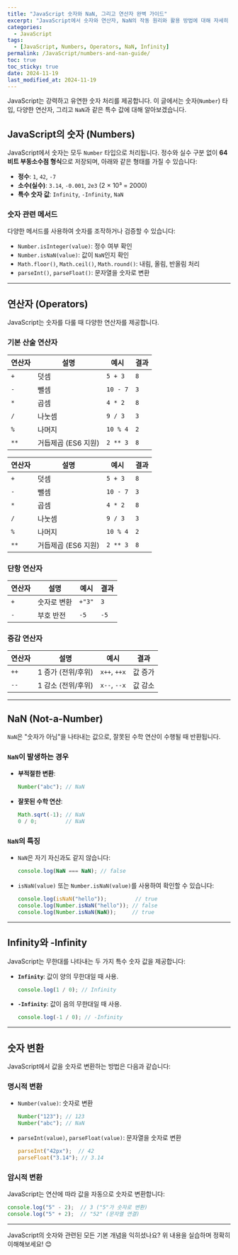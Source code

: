 ```yaml
---
title: "JavaScript 숫자와 NaN, 그리고 연산자 완벽 가이드"
excerpt: "JavaScript에서 숫자와 연산자, NaN의 작동 원리와 활용 방법에 대해 자세히 알아봅니다."
categories:
  - JavaScript
tags:
  - [JavaScript, Numbers, Operators, NaN, Infinity]
permalink: /JavaScript/numbers-and-nan-guide/
toc: true
toc_sticky: true
date: 2024-11-19
last_modified_at: 2024-11-19
---
```


JavaScript는 강력하고 유연한 숫자 처리를 제공합니다. 이 글에서는 숫자(`Number`) 타입, 다양한 연산자, 그리고 `NaN`과 같은 특수 값에 대해 알아보겠습니다.

## JavaScript의 숫자 (Numbers)
JavaScript에서 숫자는 모두 `Number` 타입으로 처리됩니다. 정수와 실수 구분 없이 **64비트 부동소수점 형식**으로 저장되며, 아래와 같은 형태를 가질 수 있습니다:

- **정수**: `1`, `42`, `-7`
- **소수(실수)**: `3.14`, `-0.001`, `2e3` (2 × 10³ = 2000)
- **특수 숫자 값**: `Infinity`, `-Infinity`, `NaN`

### 숫자 관련 메서드
다양한 메서드를 사용하여 숫자를 조작하거나 검증할 수 있습니다:
- `Number.isInteger(value)`: 정수 여부 확인
- `Number.isNaN(value)`: 값이 `NaN`인지 확인
- `Math.floor()`, `Math.ceil()`, `Math.round()`: 내림, 올림, 반올림 처리
- `parseInt()`, `parseFloat()`: 문자열을 숫자로 변환

---

## 연산자 (Operators)
JavaScript는 숫자를 다룰 때 다양한 연산자를 제공합니다.

### 기본 산술 연산자
| 연산자  | 설명                  | 예시              | 결과   |
|--------|-----------------------|-------------------|--------|
| `+`    | 덧셈                  | `5 + 3`           | `8`    |
| `-`    | 뺄셈                  | `10 - 7`          | `3`    |
| `*`    | 곱셈                  | `4 * 2`           | `8`    |
| `/`    | 나눗셈                | `9 / 3`           | `3`    |
| `%`    | 나머지                | `10 % 4`          | `2`    |
| `**`   | 거듭제곱 (ES6 지원)   | `2 ** 3`          | `8`    |

| 연산자 | 설명                | 예시            | 결과 |
|--------|---------------------|-----------------|------|
| `+`    | 덧셈                | `5 + 3`         | `8`  |
| `-`    | 뺄셈                | `10 - 7`        | `3`  |
| `*`    | 곱셈                | `4 * 2`         | `8`  |
| `/`    | 나눗셈              | `9 / 3`         | `3`  |
| `%`    | 나머지              | `10 % 4`        | `2`  |
| `**`   | 거듭제곱 (ES6 지원)  | `2 ** 3`        | `8`  |


### 단항 연산자
| 연산자  | 설명                  | 예시             | 결과  |
|--------|-----------------------|------------------|-------|
| `+`    | 숫자로 변환           | `+"3"`           | `3`   |
| `-`    | 부호 반전             | `-5`             | `-5`  |

### 증감 연산자
| 연산자  | 설명                  | 예시              | 결과   |
|--------|-----------------------|-------------------|--------|
| `++`   | 1 증가 (전위/후위)    | `x++`, `++x`      | 값 증가 |
| `--`   | 1 감소 (전위/후위)    | `x--`, `--x`      | 값 감소 |

---

## NaN (Not-a-Number)
`NaN`은 "숫자가 아님"을 나타내는 값으로, 잘못된 수학 연산이 수행될 때 반환됩니다.

### `NaN`이 발생하는 경우
- **부적절한 변환**:
  ```js
  Number("abc"); // NaN
  ```
- **잘못된 수학 연산**:
  ```js
  Math.sqrt(-1); // NaN
  0 / 0;         // NaN
  ```

### `NaN`의 특징
- `NaN`은 자기 자신과도 같지 않습니다:
  ```js
  console.log(NaN === NaN); // false
  ```
- `isNaN(value)` 또는 `Number.isNaN(value)`를 사용하여 확인할 수 있습니다:
  ```js
  console.log(isNaN("hello"));         // true
  console.log(Number.isNaN("hello")); // false
  console.log(Number.isNaN(NaN));     // true
  ```

---

## Infinity와 -Infinity
JavaScript는 무한대를 나타내는 두 가지 특수 숫자 값을 제공합니다:
- **`Infinity`**: 값이 양의 무한대일 때 사용.
  ```js
  console.log(1 / 0); // Infinity
  ```
- **`-Infinity`**: 값이 음의 무한대일 때 사용.
  ```js
  console.log(-1 / 0); // -Infinity
  ```

---

## 숫자 변환
JavaScript에서 값을 숫자로 변환하는 방법은 다음과 같습니다:

### 명시적 변환
- `Number(value)`: 숫자로 변환
  ```js
  Number("123"); // 123
  Number("abc"); // NaN
  ```
- `parseInt(value)`, `parseFloat(value)`: 문자열을 숫자로 변환
  ```js
  parseInt("42px");  // 42
  parseFloat("3.14"); // 3.14
  ```

### 암시적 변환
JavaScript는 연산에 따라 값을 자동으로 숫자로 변환합니다:
  ```js
  console.log("5" - 2);  // 3 ("5"가 숫자로 변환)
  console.log("5" + 2);  // "52" (문자열 연결)
  ```

---

JavaScript의 숫자와 관련된 모든 기본 개념을 익히셨나요? 위 내용을 실습하며 정확히 이해해보세요! 😊
